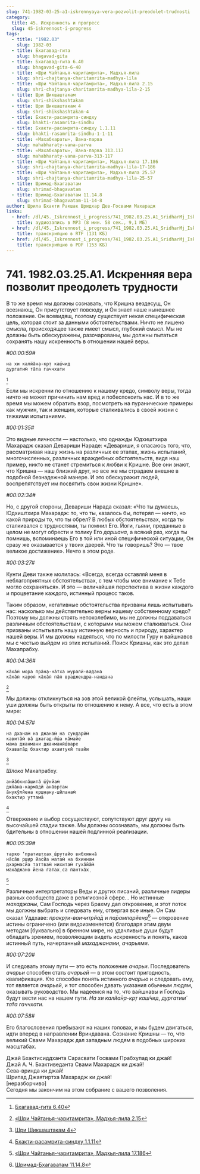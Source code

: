 ```yaml
---
slug: 741-1982-03-25-a1-iskrennyaya-vera-pozvolit-preodolet-trudnosti
category:
  title: 45. Искренность и прогресс
  slug: 45-iskrennost-i-progress
tags:
  - title: "1982.03"
    slug: 1982-03
  - title: Бхагавад-гита
    slug: bhagavad-gita
  - title: Бхагавад-гита 6.40
    slug: bhagavad-gita-6-40
  - title: «Шри Чайтанья-чаритамрита», Мадхья-лила
    slug: shri-chajtanya-charitamrita-madhya-lila
  - title: «Шри Чайтанья-чаритамрита», Мадхья-лила 2.15
    slug: shri-chajtanya-charitamrita-madhya-lila-2-15
  - title: Шри Шикшаштакам
    slug: shri-shikshashtakam
  - title: Шри Шикшаштакам 4
    slug: shri-shikshashtakam-4
  - title: Бхакти-расамрита-синдху
    slug: bhakti-rasamrita-sindhu
  - title: Бхакти-расамрита-синдху 1.1.11
    slug: bhakti-rasamrita-sindhu-1-1-11
  - title: «Махабхараты», Вана-парва
    slug: mahabharaty-vana-parva
  - title: «Махабхараты», Вана-парва 313.117
    slug: mahabharaty-vana-parva-313-117
  - title: «Шри Чайтанья-чаритамрита», Мадхья-лила 17.186
    slug: shri-chajtanya-charitamrita-madhya-lila-17-186
  - title: «Шри Чайтанья-чаритамрита», Мадхья-лила 25.57
    slug: shri-chajtanya-charitamrita-madhya-lila-25-57
  - title: Шримад-Бхагаватам
    slug: shrimad-bhagavatam
  - title: Шримад-Бхагаватам 11.14.8
    slug: shrimad-bhagavatam-11-14-8
author: Шрила Бхакти Ракшак Шридхар Дев-Госвами Махарадж
links:
  - href: /dl/45._Iskrennost_i_progress/741_1982.03.25.A1_SridharMj_Iskrennjaja_vera_pozvolit_preodolet_trudnosti.mp3
    title: аудиозапись в MP3 (8 мин. 58 сек., 9,1 МБ)
  - href: /dl/45._Iskrennost_i_progress/741_1982.03.25.A1_SridharMj_Iskrennjaja_vera_pozvolit_preodolet_trudnosti.rtf
    title: транскрипцию в RTF (131 КБ)
  - href: /dl/45._Iskrennost_i_progress/741_1982.03.25.A1_SridharMj_Iskrennjaja_vera_pozvolit_preodolet_trudnosti.pdf
    title: транскрипцию в PDF (153 КБ)
---
```


# 741. 1982.03.25.A1. Искренняя вера позволит преодолеть трудности

В то же время мы должны сознавать, что Кришна вездесущ, Он всезнающ, Он присутствует повсюду, и Он знает наше нынешнее положение. Он всевидящ, поэтому существует некая специфическая цель, которая стоит за данными обстоятельствами. Ничто не лишено смысла, происходящее также имеет смысл, глубокий смысл. Мы не должны быть обескуражены, разочарованы, мы должны пытаться сохранять нашу искренность в отношении нашей веры.

*#00:00:59#*

    на хи калйа̄н̣а-кр̣т каш́чид
    дургатим̇ та̄та гаччхати
[^_ftn1]

Если мы искренни по отношению к нашему кредо, символу веры, тогда ничто не может причинить нам вред и побеспокоить нас. И в то же время мы можем обратить взор, посмотреть на пуранические примеры как мужчин, так и женщин, которые сталкивались в своей жизни с тяжкими испытаниями.

*#00:01:35#*

Это видные личности — настолько, что однажды Юдхиштхира Махарадж сказал Девариши Нараде: «Девариши, я опасаюсь того, что, рассматривая нашу жизнь на различных ее этапах, жизнь испытаний, многочисленных, различных враждебных обстоятельств, видя наш пример, никто не станет стремиться к любви к Кришне. Все они знают, что Кришна — наш близкий друг, но все же мы страдаем внешне в подобной безнадежной манере. И это обескуражит людей, воспрепятствует им посвятить свои жизни Кришне».

*#00:02:34#*

Но, с другой стороны, Девариши Нарада сказал: «Что ты думаешь, Юдхиштхира Махарадж: то, что ты, казалось бы, потерял — ничто, но какой природы то, что ты обрел? В любых обстоятельствах, когда ты сталкивался с трудностями, ты помнил Его. Йоги, *гьяни*, преданные в целом не могут обрести и толику Его *даршана*, а всякий раз, когда ты помнишь, вспоминаешь Его в той или иной специфической ситуации, Он сразу же оказывается у твоих дверей. Что ты говоришь? Это — твое великое достижение». Нечто в этом роде.

*#00:03:27#*

Кунти Деви также молилась: «Всегда, всегда оставляй меня в неблагоприятных обстоятельствах, с тем чтобы мое внимание к Тебе могло сохраняться». И это — величайшая перспектива в жизни каждого и процветание каждого, истинный процесс таков.

Таким образом, негативные обстоятельства призваны лишь испытывать нас: насколько мы действительно верны нашему собственному кредо? Поэтому мы должны стоять непоколебимо, мы не должны поддаваться различным обстоятельствам, с которыми мы можем сталкиваться. Они призваны испытывать нашу истинную верность и природу, характер нашей веры. И мы должны надеяться, что по милости Гуру и вайшнавов мы с честью выйдем из этих испытаний. Поиск Кришны, как это делал Махапрабху.

*#00:04:36#*

    ка̄ха̄н̇ мора пра̄н̣а-на̄тха муралӣ-вадана
    ка̄ха̄н̇ карон̇ ка̄ха̄н̇ па̄н̇ враджендра-нандана
[^_ftn2]

Мы должны откликнуться на зов этой великой флейты, услышать, наши уши должны быть открыты по отношению к нему. А все, что есть в этом мире:

*#00:04:57#*

    на дханам̇ на джанам̇ на сундарӣм̇
    кавита̄м̇ ва̄ джагад-ӣш́а ка̄майе
    мама джанмани джанманӣш́варе
    бхавата̄д бхактир ахаитукӣ твайи
[^_ftn3]

*Шлока* Махапрабху.

    анйа̄бхила̄шита̄ ш́ӯнйам̇
    джн̃а̄на-карма̄дй ана̄вр̣там
    а̄нукӯлйена кр̣ш̣н̣ану-шӣланам̇
    бхактир уттама̄
[^_ftn4]

Отвержение и выбор сосуществуют, сопутствуют друг другу на высочайшей стадии также. Мы должны осознавать, мы должны быть бдительны в отношении нашей подлинной реализации.

*#00:05:39#*

    тарко ‘пратиш̣т̣хах̣ ш́рутайо вибхинна̄
    на̄са̄в р̣ш̣ир йасйа матам̇ на бхиннам
    дхармасйа таттвам̇ нихитам̇ гуха̄йа̄м̇
    маха̄джано йена гатах̣ са пантха̄х̣
[^_ftn5]

Различные интерпретаторы Веды и других писаний, различные лидеры разных сообществ даже в религиозной сфере… Но истинные *махаджаны*, Сам Господь через Брахму дал откровение, и этот поток мы должны выбрать и следовать ему, отвергая все иные. Он Сам сказал Уддхаве: *пракр̣ти-ваичитрйа̄д* и *па̄рампарйен̣а*[^_ftn6] — откровение истины ограничено (или видоизменяется) благодаря этим двум методам [буквально] в бренном мире, но удачливые души будут обладать зрением, позволяющим видеть искренность и понять, каков истинный путь, начертанный *махаджанами*, *ачарьями*.

*#00:07:20#*

И следовать этому пути — это есть положение *ачарьи*. Последователь *ачарьи* способен стать *ачарьей* — в этом состоит пригодность, квалификация. Кто способен понять истинного *ачарью* и следовать ему, тот является *ачарьей*, и тот способен давать указания обычным людям, оказывать руководство. Мы надеемся на то, что вайшнавы и Господь будут вести нас на нашем пути. *На хи калйа̄н̣а-кр̣т каш́чид*, *дургатим̇ та̄та гаччхати.*

*#00:07:58#*

Его благословения пребывают на наших головах, и мы будем двигаться, идти вперед в направлении Вриндавана. Сознание Кришны — то, что великий Свами Махарадж дал западным людям в подобных широких масштабах.

Джай Бхактисиддханта Сарасвати Госвами Прабхупад ки джай!\
Джай А. Ч. Бхактиведанта Свами Махарадж ки джай!\
Сева-вринда ки джай!\
Шрипад Джаятиртха Махарадж ки джай!\
[неразборчиво]\
Сегодня мы закончим на этом собрание с вашего позволения.



[^_ftn1]: [Бхагавад-гита 6.40](../notes/bhagavad-gita/bhagavad-gita-6-40.md)

[^_ftn2]: [«Шри Чайтанья-чаритамрита», Мадхья-лила 2.15](../notes/shri-chajtanya-charitamrita-madhya-lila/shri-chajtanya-charitamrita-madhya-lila-2-15.md)

[^_ftn3]: [Шри Шикшаштакам 4](../notes/shri-shikshashtakam/shri-shikshashtakam-4.md)

[^_ftn4]: [Бхакти-расамрита-синдху 1.1.11](../notes/bhakti-rasamrita-sindhu/bhakti-rasamrita-sindhu-1-1-11.md)

[^_ftn5]: [«Шри Чайтанья-чаритамрита», Мадхья-лила 17.186](../notes/shri-chajtanya-charitamrita-madhya-lila/shri-chajtanya-charitamrita-madhya-lila-17-186.md)

[^_ftn6]: [Шримад-Бхагаватам 11.14.8](../notes/shrimad-bhagavatam/shrimad-bhagavatam-11-14-8.md)
